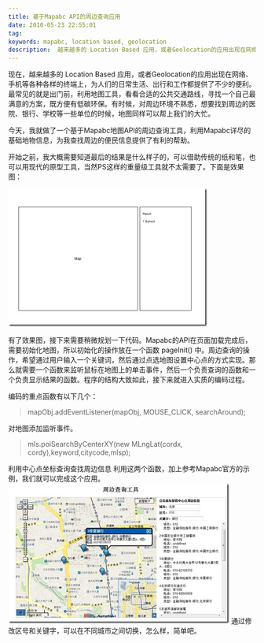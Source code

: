```yaml
---
title: 基于Mapabc API的周边查询应用
date: 2010-05-23 22:55:01
tag: 
keywords: mapabc, location based, geolocation
description:  越来越多的 Location Based 应用，或者Geolocation的应用出现在网络、手机等各种各样的终端上，为人们的日常生活、出行和工作都提供了不少的便利。
---
```


现在，越来越多的 Location Based 应用，或者Geolocation的应用出现在网络、手机等各种各样的终端上，为人们的日常生活、出行和工作都提供了不少的便利。最常见的就是出门前，利用地图工具，看看合适的公共交通路线，寻找一个自己最满意的方案，既方便有低碳环保。有时候，对周边环境不熟悉，想要找到周边的医院、银行、学校等一些单位的时候，地图同样可以帮上我们的大忙。

今天，我就做了一个基于Mapabc地图API的周边查询工具，利用Mapabc详尽的基础地物信息，为我查找周边的便民信息提供了有利的帮助。

开始之前，我大概需要知道最后的结果是什么样子的，可以借助传统的纸和笔，也可以用现代的原型工具，当然PS这样的重量级工具就不太需要了。下面是效果图：

![](./20100523-location-query/1131_thumb.jpg)

有了效果图，接下来需要稍微规划一下代码。Mapabc的API在页面加载完成后，需要初始化地图，所以初始化的操作放在一个函数 pageInit() 中。周边查询的操作，希望通过用户输入一个关键词，然后通过点选地图设置中心点的方式实现。那么就需要一个函数来监听鼠标在地图上的单击事件，然后一个负责查询的函数和一个负责显示结果的函数。程序的结构大致如此，接下来就进入实质的编码过程。

编码的重点函数有以下几个：

> mapObj.addEventListener(mapObj, MOUSE_CLICK, searchAround);

对地图添加监听事件。
> mls.poiSearchByCenterXY(new MLngLat(cordx, cordy),keyword,citycode,mlsp);



利用中心点坐标查询查找周边信息
利用这两个函数，加上参考Mapabc官方的示例，我们就可以完成这个应用。
[![](./20100523-location-query/1132_thumb.jpg)](http://images.cnblogs.com/cnblogs_com/cocowool/WindowsLiveWriter/MapabcAPI_120A8/1132_2.jpg)
通过修改区号和关键字，可以在不同城市之间切换，怎么样，简单吧。










